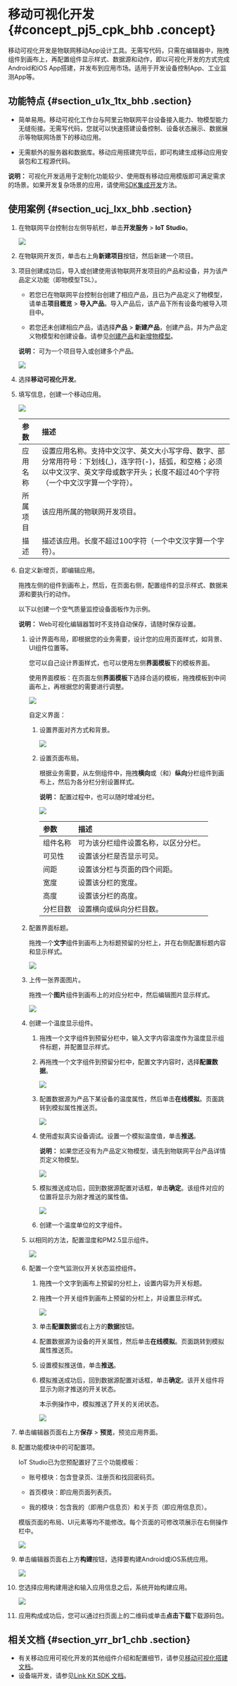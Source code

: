 # 移动可视化开发 {#concept_pj5_cpk_bhb .concept}

移动可视化开发是物联网移动App设计工具。无需写代码，只需在编辑器中，拖拽组件到画布上，再配置组件显示样式、数据源和动作，即以可视化开发的方式完成Android和iOS App搭建，并发布到应用市场。适用于开发设备控制App、工业监测App等。

## 功能特点 {#section_u1x_1tx_bhb .section}

-   简单易用。移动可视化工作台与阿里云物联网平台设备接入能力、物模型能力无缝衔接。无需写代码，您就可以快速搭建设备控制、设备状态展示、数据展示等物联网场景下的移动应用。

-   无需额外的服务器和数据库。移动应用搭建完毕后，即可构建生成移动应用安装包和工程源代码。


**说明：** 可视化开发适用于定制化功能较少、使用既有移动应用模版即可满足需求的场景。如果开发复杂场景的应用，请使用[SDK集成开发](https://linkdevelop.aliyun.com/studiomobile-doc#mobile-sdk-dev-index.html)方法。

## 使用案例 {#section_ucj_lxx_bhb .section}

1.  在物联网平台控制台左侧导航栏，单击**开发服务** \> **IoT Studio**。

    ![](http://static-aliyun-doc.oss-cn-hangzhou.aliyuncs.com/assets/img/136659/155471139640725_zh-CN.png)

2.  在物联网开发页，单击右上角**新建项目**按钮，然后新建一个项目。

3.  项目创建成功后，导入或创建使用该物联网开发项目的产品和设备，并为该产品定义功能（即物模型TSL）。

    -   若您已在物联网平台控制台创建了相应产品，且已为产品定义了物模型，请单击**项目概览** \> **导入产品**。导入产品后，该产品下所有设备均被导入项目中。

    -   若您还未创建相应产品，请选择**产品** \> **新建产品**，创建产品，并为产品定义物模型和创建设备。请参见[创建产品](../../../../../cn.zh-CN/用户指南/产品与设备/创建产品.md#)和[新增物模型](../../../../../cn.zh-CN/用户指南/产品与设备/物模型/新增物模型.md#)。

    **说明：** 可为一个项目导入或创建多个产品。

    ![](http://static-aliyun-doc.oss-cn-hangzhou.aliyuncs.com/assets/img/136659/155471139640758_zh-CN.png)

4.  选择**移动可视化开发**。

5.  填写信息，创建一个移动应用。

    ![](http://static-aliyun-doc.oss-cn-hangzhou.aliyuncs.com/assets/img/136660/155471139640789_zh-CN.png)

    |参数|描述|
    |:-|:-|
    |应用名称|设置应用名称。支持中文汉字、英文大小写字母、数字、部分常用符号：下划线\(\_\)，连字符\(-\)，括弧，和空格；必须以中文汉字、英文字母或数字开头；长度不超过40个字符（一个中文汉字算一个字符）。|
    |所属项目|该应用所属的物联网开发项目。|
    |描述|描述该应用。长度不超过100字符（一个中文汉字算一个字符）。|

6.  自定义新增页，即编辑应用。

    拖拽左侧的组件到画布上，然后，在页面右侧，配置组件的显示样式、数据来源和要执行的动作。

    以下以创建一个空气质量监控设备面板作为示例。

    **说明：** Web可视化编辑器暂时不支持自动保存，请随时保存设置。

    1.  设计界面布局，即根据您的业务需要，设计您的应用页面样式，如背景、UI组件位置等。

        您可以自己设计界面样式，也可以使用左侧**界面模板**下的模板界面。

        使用界面模板：在页面左侧**界面模板**下选择合适的模板，拖拽模板到中间画布上，再根据您的需要进行调整。

        ![](http://static-aliyun-doc.oss-cn-hangzhou.aliyuncs.com/assets/img/136660/155471139640801_zh-CN.png)

        自定义界面：

        1.  设置界面对齐方式和背景。

            ![](http://static-aliyun-doc.oss-cn-hangzhou.aliyuncs.com/assets/img/136660/155471139640803_zh-CN.png)

        2.  设置页面布局。

            根据业务需要，从左侧组件中，拖拽**横向**或（和）**纵向**分栏组件到画布上，然后为各分栏分别设置样式。

            **说明：** 配置过程中，也可以随时增减分栏。

            ![](http://static-aliyun-doc.oss-cn-hangzhou.aliyuncs.com/assets/img/136660/155471139640807_zh-CN.png)

            |参数|描述|
            |:-|:-|
            |组件名称|可为该分栏组件设置名称，以区分分栏。|
            |可见性|设置该分栏是否显示可见。|
            |间距|设置该分栏与页面的四个间距。|
            |宽度|设置该分栏的宽度。|
            |高度|设置该分栏的高度。|
            |分栏目数|设置横向或纵向分栏目数。|

    2.  配置界面标题。

        拖拽一个**文字**组件到画布上为标题预留的分栏上，并在右侧配置标题内容和显示样式。

        ![](http://static-aliyun-doc.oss-cn-hangzhou.aliyuncs.com/assets/img/136660/155471139640805_zh-CN.png)

    3.  上传一张界面图片。

        拖拽一个**图片**组件到画布上的对应分栏中，然后编辑图片显示样式。

        ![](http://static-aliyun-doc.oss-cn-hangzhou.aliyuncs.com/assets/img/136660/155471139640808_zh-CN.png)

    4.  创建一个温度显示组件。

        1.  拖拽一个文字组件到预留分栏中，输入文字内容温度作为温度显示组件标题，并配置显示样式。

        2.  再拖拽一个文字组件到预留分栏中，配置文字内容时，选择**配置数据**。

            ![](http://static-aliyun-doc.oss-cn-hangzhou.aliyuncs.com/assets/img/136660/155471139640809_zh-CN.png)

        3.  配置数据源为产品下某设备的温度属性，然后单击**在线模拟**。页面跳转到模拟属性推送页。

            ![](http://static-aliyun-doc.oss-cn-hangzhou.aliyuncs.com/assets/img/136660/155471139640811_zh-CN.png)

        4.  使用虚拟真实设备调试。设置一个模拟温度值，单击**推送**。

            **说明：** 如果您还没有为产品定义物模型，请先到物联网平台产品详情页定义物模型。

            ![](http://static-aliyun-doc.oss-cn-hangzhou.aliyuncs.com/assets/img/136660/155471139740812_zh-CN.png)

        5.  模拟推送成功后，回到数据源配置对话框，单击**确定**。该组件对应的位置将显示为刚才推送的属性值。

            ![](http://static-aliyun-doc.oss-cn-hangzhou.aliyuncs.com/assets/img/136660/155471139740813_zh-CN.png)

        6.  创建一个温度单位的文字组件。

    5.  以相同的方法，配置湿度和PM2.5显示组件。

        ![](http://static-aliyun-doc.oss-cn-hangzhou.aliyuncs.com/assets/img/136660/155471139740815_zh-CN.png)

    6.  配置一个空气监测仪开关状态监控组件。

        1.  拖拽一个文字到画布上预留的分栏上，设置内容为开关标题。

        2.  拖拽一个开关组件到画布上预留的分栏上，并设置显示样式。

            ![](http://static-aliyun-doc.oss-cn-hangzhou.aliyuncs.com/assets/img/136660/155471139740817_zh-CN.png)

        3.  单击**配置数据**或右上方的**数据**按钮。

        4.  配置数据源为设备的开关属性，然后单击**在线模拟**。页面跳转到模拟属性推送页。

        5.  设置模拟推送值，单击**推送**。

        6.  模拟推送成功后，回到数据源配置对话框，单击**确定**。该开关组件将显示为刚才推送的开关状态。

            本示例操作中，模拟推送了开关的关闭状态。

            ![](http://static-aliyun-doc.oss-cn-hangzhou.aliyuncs.com/assets/img/136660/155471139740818_zh-CN.png)

7.  单击编辑器页面右上方**保存** \> **预览**，预览应用界面。

8.  配置功能模块中的可配置项。

    IoT Studio已为您预配置好了三个功能模板：

    -   账号模块：包含登录页、注册页和找回密码页。

    -   首页模块：即应用页面列表页。

    -   我的模块：包含我的（即用户信息页）和关于页（即应用信息页）。

    模版页面的布局、UI元素等均不能修改。每个页面的可修改项展示在右侧操作栏中。

    ![](http://static-aliyun-doc.oss-cn-hangzhou.aliyuncs.com/assets/img/136660/155471139940822_zh-CN.png)

9.  单击编辑器页面右上方**构建**按钮，选择要构建Android或iOS系统应用。

    ![](http://static-aliyun-doc.oss-cn-hangzhou.aliyuncs.com/assets/img/136660/155471139940825_zh-CN.png)

10. 您选择应用构建用途和输入应用信息之后，系统开始构建应用。

    ![](http://static-aliyun-doc.oss-cn-hangzhou.aliyuncs.com/assets/img/136660/155471139940826_zh-CN.png)

11. 应用构成成功后，您可以通过扫页面上的二维码或单击**点击下载**下载源码包。


## 相关文档 {#section_yrr_br1_chb .section}

-   有关移动应用可视化开发的其他组件介绍和配置细节，请参见[移动可视化搭建文档](https://linkdevelop.aliyun.com/studiomobile-doc#mobile-wswg-quick-start.html)。
-   设备端开发，请参见[Link Kit SDK 文档](https://help.aliyun.com/product/93051.html)。

